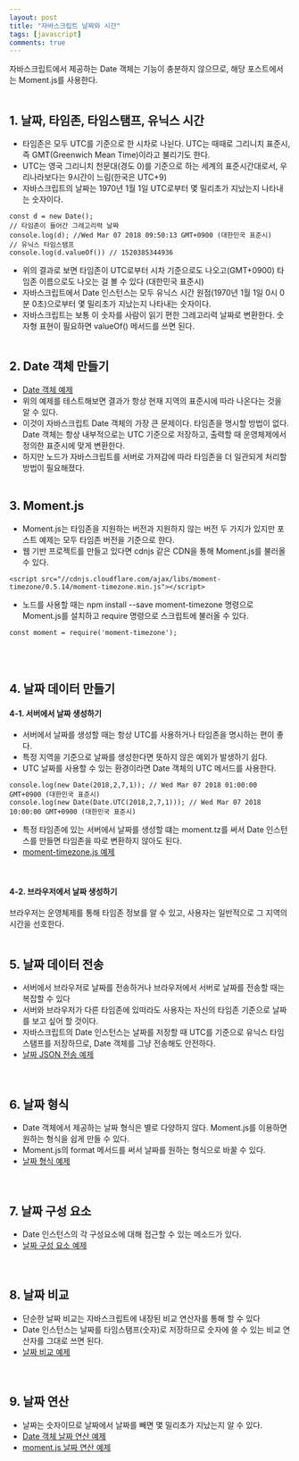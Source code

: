 ```yaml
---
layout: post
title: "자바스크립트 날짜와 시간"
tags: [javascript]
comments: true
---
```


자바스크립트에서 제공하는 Date 객체는 기능이 충분하지 않으므로, 해당 포스트에서는 Moment.js를 사용한다.  
<br/>

## 1. 날짜, 타임존, 타임스탬프, 유닉스 시간
- 타임존은 모두 UTC를 기준으로 한 시차로 나뉜다. UTC는 때때로 그리니치 표준시, 즉 GMT(Greenwich Mean Time)이라고 불리기도 한다.  
- UTC는 영국 그리니치 천문대(경도 0)를 기준으로 하는 세계의 표준시간대로서, 우리나라보다는 9시간이 느림(한국은 UTC+9)
- 자바스크립트의 날짜는 1970년 1월 1일 UTC로부터 몇 밀리초가 지났는지 나타내는 숫자이다.  

```
const d = new Date();
// 타임존이 들어간 그레고리력 날짜
console.log(d); //Wed Mar 07 2018 09:50:13 GMT+0900 (대한민국 표준시)
// 유닉스 타임스탬프
console.log(d.valueOf()) // 1520385344936
```  

- 위의 결과로 보면 타임존이 UTC로부터 시차 기준으로도 나오고(GMT+0900) 타임존 이름으로도 나오는 걸 볼 수 있다 (대한민국 표준시)  
- 자바스크립트에서 Date 인스턴스는 모두 유닉스 시간 원점(1970년 1월 1일 0시 0분 0초)으로부터 몇 밀리초가 지났는지 나타내는 숫자이다.
- 자바스크립트는 보통 이 숫자를 사람이 읽기 편한 그레고리력 날짜로 변환한다. 숫자형 표현이 필요하면 valueOf() 메서드를 쓰면 된다.
<br/><br/>

## 2. Date 객체 만들기
- [Date 객체 예제](https://github.com/yoojh9/learning-javascript-example/blob/master/ch15/date-instance-test.js)  
- 위의 예제를 테스트해보면 결과가 항상 현재 지역의 표준시에 따라 나온다는 것을 알 수 있다.
- 이것이 자바스크립트 Date 객체의 가장 큰 문제이다. 타임존을 명시할 방법이 없다. Date 객체는 항상 내부적으로는 UTC 기준으로 저장하고, 출력할 때 운영체제에서 정의한 표준시에 맞게 변환한다.
- 하지만 노드가 자바스크립트를 서버로 가져감에 따라 타임존을 더 일관되게 처리할 방법이 필요해졌다.
<br/><br/>

## 3. Moment.js
- Moment.js는 타임존을 지원하는 버전과 지원하지 않는 버전 두 가지가 있지만 포스트 예제는 모두 타임존 버전을 기준으로 한다.
- 웹 기반 프로젝트를 만들고 있다면 cdnjs 같은 CDN을 통해 Moment.js를 불러올 수 있다.  

```
<script src="//cdnjs.cloudflare.com/ajax/libs/moment-timezone/0.5.14/moment-timezone.min.js"></script>
```  

- 노드를 사용할 때는 npm install \--save moment-timezone 명령으로 Moment.js를 설치하고 require 명령으로 스크립트에 불러올 수 있다.  

```
const moment = require('moment-timezone');
```  
<br/><br/>

## 4. 날짜 데이터 만들기  
#### 4-1. 서버에서 날짜 생성하기
- 서버에서 날짜를 생성할 때는 항상 UTC를 사용하거나 타임존을 명시하는 편이 좋다.
- 특정 지역을 기준으로 날짜를 생성한다면 뜻하지 않은 예외가 발생하기 쉽다.
- UTC 날짜를 사용할 수 있는 환경이라면 Date 객체의 UTC 메서드를 사용한다.  

```
console.log(new Date(2018,2,7,1)); // Wed Mar 07 2018 01:00:00 GMT+0900 (대한민국 표준시)
console.log(new Date(Date.UTC(2018,2,7,1))); // Wed Mar 07 2018 10:00:00 GMT+0900 (대한민국 표준시)
```  
- 특정 타임존에 있는 서버에서 날짜를 생성할 떄는 moment.tz를 써서 Date 인스턴스를 만들면 타임존을 따로 변환하지 않아도 된다.  
- [moment-timezone.js 예제](https://github.com/yoojh9/learning-javascript-example/blob/master/ch15/moment-js-test.js)  
<br/>

#### 4-2. 브라우저에서 날짜 생성하기
브라우저는 운영체제를 통해 타임존 정보를 알 수 있고, 사용자는 일반적으로 그 지역의 시간을 선호한다.
<br/><br/>

## 5. 날짜 데이터 전송
- 서버에서 브라우저로 날짜를 전송하거나 브라우저에서 서버로 날짜를 전송할 때는 복잡할 수 있다
- 서버와 브라우저가 다른 타임존에 있떠라도 사용자는 자신의 타임존 기준으로 날짜를 보고 싶어 할 것이다.
- 자바스크립트의 Date 인스턴스는 날짜를 저장할 때 UTC를 기준으로 유닉스 타임스탬프를 저장하므로, Date 객체를 그냥 전송해도 안전하다.  
- [날짜 JSON 전송 예제](https://github.com/yoojh9/learning-javascript-example/blob/master/ch15/date-json-test.js)  
<br/><br/>

## 6. 날짜 형식
- Date 객체에서 제공하는 날짜 형식은 별로 다양하지 않다. Moment.js를 이용하면 원하는 형식을 쉽게 만들 수 있다.
- Moment.js의 format 메서드를 써서 날짜를 원하는 형식으로 바꿀 수 있다.  
- [날짜 형식 예제](https://github.com/yoojh9/learning-javascript-example/blob/master/ch15/date-format-test.js)  
<br/><br/>

## 7. 날짜 구성 요소
- Date 인스턴스의 각 구성요소에 대해 접근할 수 있는 메소드가 있다.  
- [날짜 구성 요소 예제](https://github.com/yoojh9/learning-javascript-example/blob/master/ch15/date-format-test.js)  
<br/><br/>

## 8. 날짜 비교
- 단순한 날짜 비교는 자바스크립트에 내장된 비교 연산자를 통해 할 수 있다
- Date 인스턴스는 날짜를 타임스탬프(숫자)로 저장하므로 숫자에 쓸 수 있는 비교 연산자를 그대로 쓰면 된다.  
- [날짜 비교 예제](https://github.com/yoojh9/learning-javascript-example/blob/master/ch15/date-compare-test.js)  
<br/><br/>

## 9. 날짜 연산
- 날짜는 숫자이므로 날짜에서 날짜를 빼면 몇 밀리초가 지났는지 알 수 있다.
- [Date 객체 날짜 연산 예제](https://github.com/yoojh9/learning-javascript-example/blob/master/ch15/date-operation-test.js)  
- [moment.js 날짜 연산 예제](https://github.com/yoojh9/learning-javascript-example/blob/master/ch15/moment-js-operation-test.js)  
